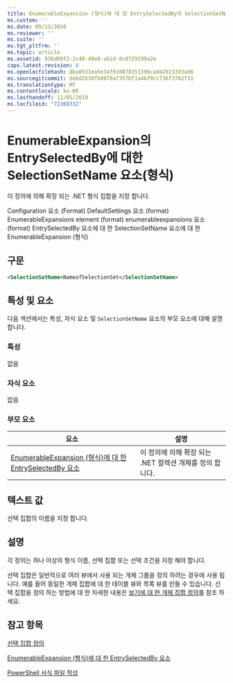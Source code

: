 ```yaml
---
title: EnumerableExpansion (형식)에 대 한 EntrySelectedBy의 SelectionSetName 요소 | Microsoft Docs
ms.custom: ''
ms.date: 09/13/2016
ms.reviewer: ''
ms.suite: ''
ms.tgt_pltfrm: ''
ms.topic: article
ms.assetid: 936d09f2-2c48-49e8-ab2d-0c8729199a2e
caps.latest.revision: 8
ms.openlocfilehash: 8ba8931ea5e34f610878351396cad42023393ad6
ms.sourcegitcommit: debd2b38fb8070a7357bf1a4bf9cc736f3702f31
ms.translationtype: MT
ms.contentlocale: ko-KR
ms.lasthandoff: 12/05/2019
ms.locfileid: "72368332"
---
```

# <a name="selectionsetname-element-for-entryselectedby-for-enumerableexpansion-format"></a>EnumerableExpansion의 EntrySelectedBy에 대한 SelectionSetName 요소(형식)

이 정의에 의해 확장 되는 .NET 형식 집합을 지정 합니다.

Configuration 요소 (Format) DefaultSettings 요소 (format) EnumerableExpansions element (format) enumerableexpansions 요소 (format) EntrySelectedBy 요소에 대 한 SelectionSetName 요소에 대 한 EnumerableExpansion (형식)

## <a name="syntax"></a>구문

```xml
<SelectionSetName>NameofSelectionSet</SelectionSetName>

```

## <a name="attributes-and-elements"></a>특성 및 요소

다음 섹션에서는 특성, 자식 요소 및 `SelectionSetName` 요소의 부모 요소에 대해 설명 합니다.

### <a name="attributes"></a>특성

없음

### <a name="child-elements"></a>자식 요소

없음

### <a name="parent-elements"></a>부모 요소

|요소|설명|
|-------------|-----------------|
|[EnumerableExpansion (형식)에 대 한 EntrySelectedBy 요소](./entryselectedby-element-for-enumerableexpansion-format.md)|이 정의에 의해 확장 되는 .NET 컬렉션 개체를 정의 합니다.|

## <a name="text-value"></a>텍스트 값

선택 집합의 이름을 지정 합니다.

## <a name="remarks"></a>설명

각 정의는 하나 이상의 형식 이름, 선택 집합 또는 선택 조건을 지정 해야 합니다.

선택 집합은 일반적으로 여러 뷰에서 사용 되는 개체 그룹을 정의 하려는 경우에 사용 됩니다. 예를 들어 동일한 개체 집합에 대 한 테이블 뷰와 목록 뷰를 만들 수 있습니다. 선택 집합을 정의 하는 방법에 대 한 자세한 내용은 [보기에 대 한 개체 집합 정의](./defining-selection-sets.md)를 참조 하세요.

## <a name="see-also"></a>참고 항목

[선택 집합 정의](./defining-selection-sets.md)

[EnumerableExpansion (형식)에 대 한 EntrySelectedBy 요소](./entryselectedby-element-for-enumerableexpansion-format.md)

[PowerShell 서식 파일 작성](./writing-a-powershell-formatting-file.md)
